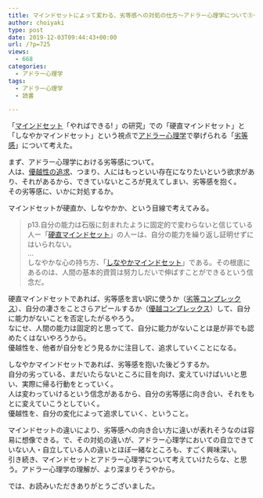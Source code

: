 ```yaml
---
title: マインドセットによって変わる、劣等感への対処の仕方〜アドラー心理学について⑤〜
author: choiyaki
type: post
date: 2019-12-03T09:44:43+00:00
url: /?p=725
views:
  - 668
categories:
  - アドラー心理学
tags:
  - アドラー心理学
  - 読書

---
```

「[マインドセット][1]「やればできる! 」の研究」での「硬直マインドセット」と「しなやかマインドセット」という視点で[アドラー心理学][2]で挙げられる「[劣等感][3]」について考えた。

まず、アドラー心理学における劣等感について。  
人は、[優越性の追求][4]、つまり、人にはもっといい存在になりたいという欲求があり、それがあるから、できていないところが見えてしまい、劣等感を抱く。  
その劣等感に、いかに対処するか。

マインドセットが硬直か、しなやかか、という目線で考えてみる。

> p13.自分の能力は石版に刻まれたように固定的で変わらないと信じている人ー「<a href="https://scrapbox.io/choiyaki-hondana/%E7%A1%AC%E7%9B%B4%E3%83%9E%E3%82%A4%E3%83%B3%E3%83%89%E3%82%BB%E3%83%83%E3%83%88" draggable="false">硬直マインドセット</a>」の人ーは、自分の能力を繰り返し証明せずにはいられない。  
> …  
> しなやかな心の持ち方、「<a href="https://scrapbox.io/choiyaki-hondana/%E3%81%97%E3%81%AA%E3%82%84%E3%81%8B%E3%83%9E%E3%82%A4%E3%83%B3%E3%83%89%E3%82%BB%E3%83%83%E3%83%88" draggable="false">しなやかマインドセット</a>」である。その根底にあるのは、人間の基本的資質は努力しだいで伸ばすことができるという信念だ。

硬直マインドセットであれば、劣等感を言い訳に使うか（[劣等コンプレックス][5]）、自分の凄さをことさらアピールするか（[優越コンプレックス][6]）して、自分に能力がないことを否定したがるやろう。  
なにせ、人間の能力は固定的と思ってて、自分に能力がないことは是が非でも認めたくはないやろうから。  
優越性を、他者が自分をどう見るかに注目して、追求していくことになる。

しなやかマインドセットであれば、劣等感を抱いた後どうするか。  
自分の劣っている、まだいたらないところに目を向け、変えていけばいいと思い、実際に帰る行動をとっていく。  
人は変わっていけるという信念があるから、自分の劣等感に向き合い、それをもとに変えていこうとしていく。  
優越性を、自分の変化によって追求していく、ということ。

マインドセットの違いにより、劣等感への向き合い方に違いが表れそうなのは容易に想像できる。で、その対処の違いが、アドラー心理学においての自立できていない人・自立している人の違いとほぼ一緒なところも、すごく興味深い。  
引き続き、マインドセットとアドラー心理学について考えていけたらな、と思う。アドラー心理学の理解が、より深まりそうやから。

では、お読みいただきありがとうございました。

 [1]: https://scrapbox.io/choiyaki-hondana/%E3%83%9E%E3%82%A4%E3%83%B3%E3%83%89%E3%82%BB%E3%83%83%E3%83%88
 [2]: https://scrapbox.io/choiyaki-hondana/%E3%82%A2%E3%83%89%E3%83%A9%E3%83%BC%E5%BF%83%E7%90%86%E5%AD%A6
 [3]: https://scrapbox.io/choiyaki-hondana/%E5%8A%A3%E7%AD%89%E6%84%9F
 [4]: https://scrapbox.io/choiyaki-hondana/%E5%84%AA%E8%B6%8A%E6%80%A7%E3%81%AE%E8%BF%BD%E6%B1%82
 [5]: https://scrapbox.io/choiyaki-hondana/%E5%8A%A3%E7%AD%89%E3%82%B3%E3%83%B3%E3%83%97%E3%83%AC%E3%83%83%E3%82%AF%E3%82%B9
 [6]: https://scrapbox.io/choiyaki-hondana/%E5%84%AA%E8%B6%8A%E3%82%B3%E3%83%B3%E3%83%97%E3%83%AC%E3%83%83%E3%82%AF%E3%82%B9